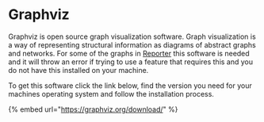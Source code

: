 # Graphviz

Graphviz is open source graph visualization software. Graph visualization is a way of representing structural information as diagrams of abstract graphs and networks. For some of the graphs in [Reporter](../) this software is needed and it will throw an error if trying to use a feature that requires this and you do not have this installed on your machine.&#x20;

To get this software click the link below, find the version you need for your machines operating system and follow the installation process.

{% embed url="https://graphviz.org/download/" %}
